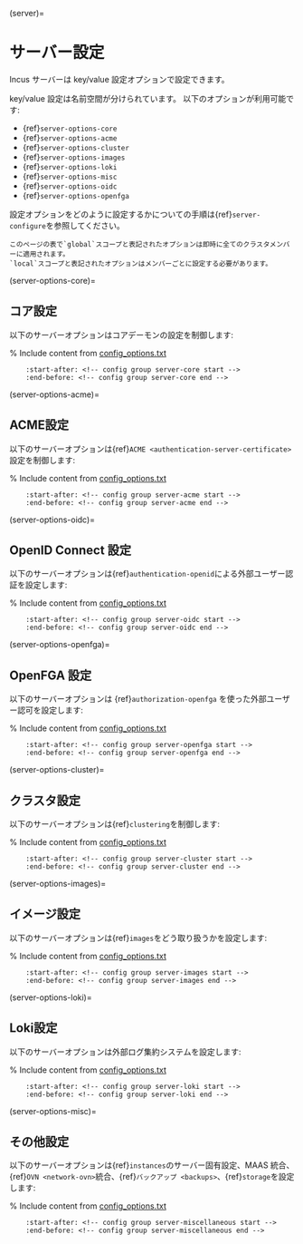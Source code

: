 (server)=
# サーバー設定

Incus サーバーは key/value 設定オプションで設定できます。

key/value 設定は名前空間が分けられています。
以下のオプションが利用可能です:

- {ref}`server-options-core`
- {ref}`server-options-acme`
- {ref}`server-options-cluster`
- {ref}`server-options-images`
- {ref}`server-options-loki`
- {ref}`server-options-misc`
- {ref}`server-options-oidc`
- {ref}`server-options-openfga`

設定オプションをどのように設定するかについての手順は{ref}`server-configure`を参照してください。

```{note}
このページの表で`global`スコープと表記されたオプションは即時に全てのクラスタメンバーに適用されます。
`local`スコープと表記されたオプションはメンバーごとに設定する必要があります。
```

(server-options-core)=
## コア設定

以下のサーバーオプションはコアデーモンの設定を制御します:

% Include content from [config_options.txt](config_options.txt)
```{include} config_options.txt
    :start-after: <!-- config group server-core start -->
    :end-before: <!-- config group server-core end -->
```

(server-options-acme)=
## ACME設定

以下のサーバーオプションは{ref}`ACME <authentication-server-certificate>`設定を制御します:

% Include content from [config_options.txt](config_options.txt)
```{include} config_options.txt
    :start-after: <!-- config group server-acme start -->
    :end-before: <!-- config group server-acme end -->
```

(server-options-oidc)=
## OpenID Connect 設定

以下のサーバーオプションは{ref}`authentication-openid`による外部ユーザー認証を設定します:

% Include content from [config_options.txt](config_options.txt)
```{include} config_options.txt
    :start-after: <!-- config group server-oidc start -->
    :end-before: <!-- config group server-oidc end -->
```

(server-options-openfga)=
## OpenFGA 設定

以下のサーバーオプションは {ref}`authorization-openfga` を使った外部ユーザー認可を設定します:

% Include content from [config_options.txt](config_options.txt)
```{include} config_options.txt
    :start-after: <!-- config group server-openfga start -->
    :end-before: <!-- config group server-openfga end -->
```

(server-options-cluster)=
## クラスタ設定

以下のサーバーオプションは{ref}`clustering`を制御します:

% Include content from [config_options.txt](config_options.txt)
```{include} config_options.txt
    :start-after: <!-- config group server-cluster start -->
    :end-before: <!-- config group server-cluster end -->
```

(server-options-images)=
## イメージ設定

以下のサーバーオプションは{ref}`images`をどう取り扱うかを設定します:

% Include content from [config_options.txt](config_options.txt)
```{include} config_options.txt
    :start-after: <!-- config group server-images start -->
    :end-before: <!-- config group server-images end -->
```

(server-options-loki)=
## Loki設定

以下のサーバーオプションは外部ログ集約システムを設定します:

% Include content from [config_options.txt](config_options.txt)
```{include} config_options.txt
    :start-after: <!-- config group server-loki start -->
    :end-before: <!-- config group server-loki end -->
```

(server-options-misc)=
## その他設定

以下のサーバーオプションは{ref}`instances`のサーバー固有設定、MAAS 統合、{ref}`OVN <network-ovn>`統合、{ref}`バックアップ <backups>`、{ref}`storage`を設定します:

% Include content from [config_options.txt](config_options.txt)
```{include} config_options.txt
    :start-after: <!-- config group server-miscellaneous start -->
    :end-before: <!-- config group server-miscellaneous end -->
```
